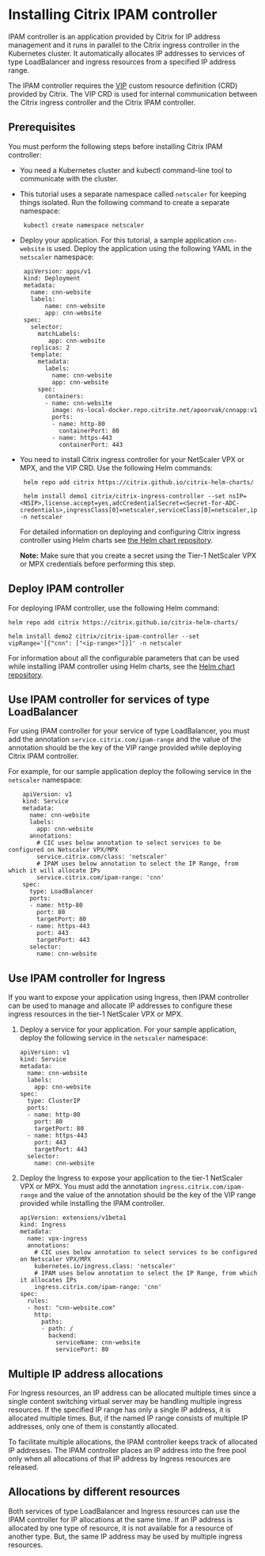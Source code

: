 # Installing Citrix IPAM controller

IPAM controller is an application provided by Citrix for IP address management and it runs in parallel to the Citrix ingress controller in the Kubernetes cluster. It automatically allocates IP addresses to services of type LoadBalancer and ingress resources from a specified IP address range.

The IPAM controller requires the [VIP](https://github.com/netscaler/netscaler-k8s-ingress-controller/blob/master/docs/crds/vip.md) custom resource definition (CRD) provided by Citrix. The VIP CRD is used for internal communication between the Citrix ingress controller and the Citrix IPAM controller.

## Prerequisites

You must perform the following steps before installing Citrix IPAM controller:

-  You need a Kubernetes cluster and kubectl command-line tool to communicate with the cluster.

-  This tutorial uses a separate namespace called `netscaler`  for keeping things isolated. Run the following command to create a separate namespace:

        kubectl create namespace netscaler

-  Deploy your application. For this tutorial, a sample application `cnn-website` is used. Deploy the application using the following YAML in the `netscaler` namespace:

        apiVersion: apps/v1
        kind: Deployment
        metadata:
          name: cnn-website
          labels:
              name: cnn-website      
              app: cnn-website     
        spec:
          selector:
            matchLabels:
               app: cnn-website     
          replicas: 2
          template:
            metadata:
              labels:
                name: cnn-website     
                app: cnn-website     
            spec:
              containers:
              - name: cnn-website     
                image: ns-local-docker.repo.citrite.net/apoorvak/cnnapp:v1    
                ports:
                - name: http-80
                  containerPort: 80
                - name: https-443
                  containerPort: 443

-  You need to install Citrix ingress controller for your NetScaler VPX or MPX, and the VIP CRD. Use the following Helm commands:

        helm repo add citrix https://citrix.github.io/citrix-helm-charts/
        
        helm install demo1 citrix/citrix-ingress-controller --set nsIP=<NSIP>,license.accept=yes,adcCredentialSecret=<Secret-for-ADC-credentials>,ingressClass[0]=netscaler,serviceClass[0]=netscaler,ipam=true,crds.install=true -n netscaler

    For detailed information on deploying and configuring Citrix ingress controller using Helm charts see [the Helm chart repository](https://github.com/citrix/citrix-helm-charts/tree/master/citrix-ingress-controller).

    **Note:**
     Make sure that you create a secret using the Tier-1 NetScaler VPX or MPX credentials before performing this step.

## Deploy IPAM controller

For deploying IPAM controller, use the following Helm command:

    helm repo add citrix https://citrix.github.io/citrix-helm-charts/

    helm install demo2 citrix/citrix-ipam-controller --set vipRange='[{"cnn": ["<ip-range>"]}]' -n netscaler

For information about all the configurable parameters that can be used while installing IPAM controller using Helm charts, see the [Helm chart repository](https://github.com/citrix/citrix-helm-charts/tree/master/citrix-ipam-controller).

## Use IPAM controller for services of type LoadBalancer

For using IPAM controller for your service of type LoadBalancer, you must add the annotation `service.citrix.com/ipam-range` and the value of the annotation should be the key of the VIP range provided while deploying Citrix IPAM controller.

For example, for our sample application deploy the following service in the `netscaler` namespace:
```
    apiVersion: v1
    kind: Service
    metadata:
      name: cnn-website
      labels:
        app: cnn-website
      annotations:
        # CIC uses below annotation to select services to be configured on Netscaler VPX/MPX
        service.citrix.com/class: 'netscaler'
        # IPAM uses below annotation to select the IP Range, from which it will allocate IPs
        service.citrix.com/ipam-range: 'cnn'
    spec:
      type: LoadBalancer
      ports:
      - name: http-80
        port: 80
        targetPort: 80
      - name: https-443
        port: 443
        targetPort: 443
      selector:
        name: cnn-website
```

## Use IPAM controller for Ingress

If you want to expose your application using Ingress, then IPAM controller can be used to manage and allocate IP addresses to configure these ingress resources in the tier-1 NetScaler VPX or MPX.

1.  Deploy a service for your application. For your sample application, deploy the following service in the `netscaler` namespace:

        apiVersion: v1
        kind: Service
        metadata:
          name: cnn-website
          labels:
            app: cnn-website
        spec:
          type: ClusterIP
          ports:
          - name: http-80
            port: 80
            targetPort: 80
          - name: https-443
            port: 443
            targetPort: 443
          selector:
            name: cnn-website

1.  Deploy the Ingress to expose your application to the tier-1 NetScaler VPX or MPX. You must add the annotation `ingress.citrix.com/ipam-range` and the value of the annotation should be the key of the VIP range provided while installing the IPAM controller.

        apiVersion: extensions/v1beta1
        kind: Ingress
        metadata:
          name: vpx-ingress
          annotations:
            # CIC uses below annotation to select services to be configured on Netscaler VPX/MPX
            kubernetes.io/ingress.class: 'netscaler'
            # IPAM uses below annotation to select the IP Range, from which it allocates IPs
            ingress.citrix.com/ipam-range: 'cnn'
        spec:
          rules:
          - host: "cnn-website.com"
            http:
              paths:
              - path: /
                backend:
                  serviceName: cnn-website
                  servicePort: 80

## Multiple IP address allocations

For Ingress resources, an IP address can be allocated multiple times since a single content switching virtual server may be handling multiple ingress resources.  If the specified IP range has only a single IP address, it is allocated multiple times. But, if the named IP range consists of multiple IP addresses, only one of them is constantly allocated.

To facilitate multiple allocations, the IPAM controller keeps track of allocated IP addresses. The IPAM controller places an IP address into the free pool only when all allocations of that IP address by Ingress resources are released.

## Allocations by different resources

Both services of type LoadBalancer and Ingress resources can use the IPAM controller for IP allocations at the same time. If an IP address is allocated by one type of resource, it is not available for a resource of another type. But, the same IP address may be used by multiple ingress resources.
